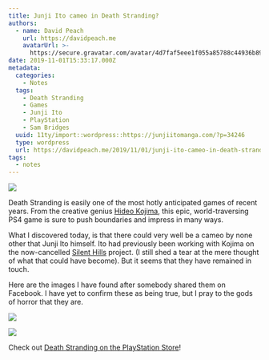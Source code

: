 ```yaml
---
title: Junji Ito cameo in Death Stranding?
authors:
  - name: David Peach
    url: https://davidpeach.me
    avatarUrl: >-
      https://secure.gravatar.com/avatar/4d7faf5eee1f055a85788c44936b8995eaab6dfb004e7854ec747ccb272e91ee?s=96&d=mm&r=g
date: 2019-11-01T15:33:17.000Z
metadata:
  categories:
    - Notes
  tags:
    - Death Stranding
    - Games
    - Junji Ito
    - PlayStation
    - Sam Bridges
  uuid: 11ty/import::wordpress::https://junjiitomanga.com/?p=34246
  type: wordpress
  url: https://davidpeach.me/2019/11/01/junji-ito-cameo-in-death-stranding/
tags:
  - notes
---
```

![](https://cdn.davidpeach.me/2020/07/Junji-Ito-in-Death-Stranding-1024x576.jpg)

Death Stranding is easily one of the most hotly anticipated games of recent years. From the creative genius [Hideo Kojima](http://www.kojimaproductions.jp), this epic, world-traversing PS4 game is sure to push boundaries and impress in many ways.

What I discovered today, is that there could very well be a cameo by none other that Junji Ito himself. Ito had previously been working with Kojima on the now-cancelled [Silent Hills](https://en.wikipedia.org/wiki/Silent_Hills) project. (I still shed a tear at the mere thought of what that could have become). But it seems that they have remained in touch.

Here are the images I have found after somebody shared them on Facebook. I have yet to confirm these as being true, but I pray to the gods of horror that they are.

![](/assets/Junji-Ito-in-Death-Stranding-mz8eOezFtwR1.jpg)

![](/assets/Junji-ito-in-Death-Stranding-2-ssUSPCZfDCyu.jpg)

Check out [Death Stranding on the PlayStation Store](https://store.playstation.com/en-gb/product/EP9000-CUSA12607_00-00DSDLXPREORDPSN)!